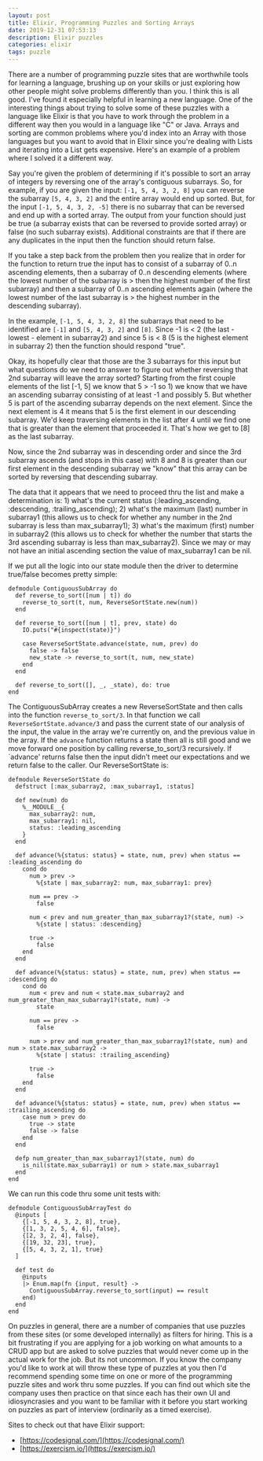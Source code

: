 ```yaml
---
layout: post
title: Elixir, Programming Puzzles and Sorting Arrays
date: 2019-12-31 07:53:13
description: Elixir puzzles
categories: elixir
tags: puzzle
---
```


There are a number of programming puzzle sites that are worthwhile tools for learning
a language, brushing up on your skills or just exploring how other people might solve
problems differently than you. I think this is all good. I've found it especially helpful
in learning a new language. One of the interesting things about trying to solve some of
these puzzles with a language like Elixir is that you have to work through the problem
in a different way then you would in a language like "C" or Java. Arrays and sorting are
common problems where you'd index into an Array with those languages but you want to avoid
that in Elixir since you're dealing with Lists and iterating into a List gets expensive.
Here's an example of a problem where I solved it a different way.

Say you're given the problem of determining if it's possible to sort an array of
integers by reversing one of the array's contiguous subarrays. So, for example,
if you are given the input: `[-1, 5, 4, 3, 2, 8]` you can reverse the subarray
`[5, 4, 3, 2]` and the entire array would end up sorted. But, for the input
`[-1, 5, 4, 3, 2, -5]` there is no subarray that can be reversed and end up with
a sorted array. The output from your function should just be true (a subarray
exists that can be reversed to provide sorted array) or false (no such subarray exists).
Additional constraints are that if there are any duplicates in the input then
the function should return false.

If you take a step back from the problem then you realize that in order for the function
to return true the input has to consist of a subarray of 0..n ascending elements, then
a subarray of 0..n descending elements (where the lowest number of the subarray is > then
the highest number of the first subarray) and then a subarray of 0..n ascending elements
again (where the lowest number of the last subarray is > the highest number in the descending
subarray).

In the example, `[-1, 5, 4, 3, 2, 8]` the subarrays that need to be identified are
`[-1]` and `[5, 4, 3, 2]` and `[8]`. Since -1 is < 2 (the last - lowest - element in
subarray2) and since 5 is < 8 (5 is the highest element in subarray 2) then the function
should respond "true".

Okay, its hopefully clear that those are the 3 subarrays for this input but what questions
do we need to answer to figure out whether reversing that 2nd subarray will leave the
array sorted? Starting from the first couple elements of the list [-1, 5] we know that
5 > -1 so 1) we know that we have an ascending subarray consisting of at least -1 and
possibly 5. But whether 5 is part of the ascending subarray depends on the next element.
Since the next element is 4 it means that 5 is the first element in our descending subarray.
We'd keep traversing elements in the list after 4 until we find one that is greater than
the element that proceeded it. That's how we get to [8] as the last subarray.

Now, since the 2nd subarray was in descending order and since the 3rd subarray ascends
(and stops in this case) with 8 and 8 is greater than our first element in the descending
subarray we "know" that this array can be sorted by reversing that descending subarray.

The data that it appears that we need to proceed thru the list and make a determination
is: 1) what's the current status (:leading_ascending, :descending, :trailing_ascending); 2) what's the maximum (last) number in subarray1 (this allows us to check for whether any
number in the 2nd subarray is less than max_subarray1); 3) what's the maximum (first) number in
subarray2 (this allows us to check for whether the number that starts the 3rd ascending
subarray is less than max_subarray2). Since we may or may not have an initial ascending
section the value of max_subarray1 can be nil.

If we put all the logic into our state module then the driver to determine true/false
becomes pretty simple:

```
defmodule ContiguousSubArray do
  def reverse_to_sort([num | t]) do
    reverse_to_sort(t, num, ReverseSortState.new(num))
  end

  def reverse_to_sort([num | t], prev, state) do
    IO.puts("#{inspect(state)}")

    case ReverseSortState.advance(state, num, prev) do
      false -> false
      new_state -> reverse_to_sort(t, num, new_state)
    end
  end

  def reverse_to_sort([], _, _state), do: true
end
```

The ContiguousSubArray creates a new ReverseSortState and then calls into the function
`reverse_to_sort/3`. In that function we call `ReverseSortState.advance/3` and pass the
current state of our analysis of the input, the value in the array we're currently on,
and the previous value in the array. If the `advance` function returns a state then all
is still good and we move forward one position by calling reverse_to_sort/3 recursively.
If `advance' returns false then the input didn't meet our expectations and we return false
to the caller. Our ReverseSortState is:

```
defmodule ReverseSortState do
  defstruct [:max_subarray2, :max_subarray1, :status]

  def new(num) do
    %__MODULE__{
      max_subarray2: num,
      max_subarray1: nil,
      status: :leading_ascending
    }
  end

  def advance(%{status: status} = state, num, prev) when status == :leading_ascending do
    cond do
      num > prev ->
        %{state | max_subarray2: num, max_subarray1: prev}

      num == prev ->
        false

      num < prev and num_greater_than_max_subarray1?(state, num) ->
        %{state | status: :descending}

      true ->
        false
    end
  end

  def advance(%{status: status} = state, num, prev) when status == :descending do
    cond do
      num < prev and num < state.max_subarray2 and num_greater_than_max_subarray1?(state, num) ->
        state

      num == prev ->
        false

      num > prev and num_greater_than_max_subarray1?(state, num) and num > state.max_subarray2 ->
        %{state | status: :trailing_ascending}

      true ->
        false
    end
  end

  def advance(%{status: status} = state, num, prev) when status == :trailing_ascending do
    case num > prev do
      true -> state
      false -> false
    end
  end

  defp num_greater_than_max_subarray1?(state, num) do
    is_nil(state.max_subarray1) or num > state.max_subarray1
  end
end
```

We can run this code thru some unit tests with:

```
defmodule ContiguousSubArrayTest do
  @inputs [
    {[-1, 5, 4, 3, 2, 8], true},
    {[1, 3, 2, 5, 4, 6], false},
    {[2, 3, 2, 4], false},
    {[19, 32, 23], true},
    {[5, 4, 3, 2, 1], true}
  ]

  def test do
    @inputs
    |> Enum.map(fn {input, result} ->
      ContiguousSubArray.reverse_to_sort(input) == result
    end)
  end
end
```

On puzzles in general, there are a number of companies that use puzzles from these sites
(or some developed internally) as filters for hiring. This is a bit frustrating if you
are applying for a job working on what amounts to a CRUD app but are asked to solve puzzles
that would never come up in the actual work for the job. But its not uncommon. If you
know the company you'd like to work at will throw these type of puzzles at you then I'd
recommend spending some time on one or more of the programming puzzle sites and work
thru some puzzles. If you can find out which site the company uses then practice on that
since each has their own UI and idiosyncrasies and you want to be familiar with it
before you start working on puzzles as part of interview (ordinarily as a timed exercise).

Sites to check out that have Elixir support:

- [https://codesignal.com/](https://codesignal.com/)
- [https://exercism.io/](https://exercism.io/)
